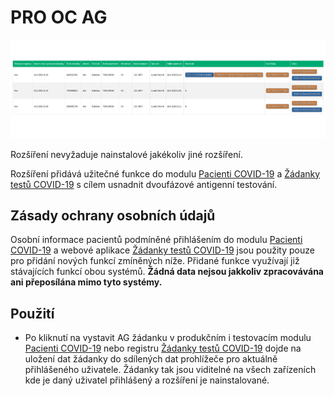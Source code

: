 # PRO OC AG

![Preview](preview/nahled.png)

Rozšíření nevyžaduje nainstalové jakékoliv jiné rozšíření.

Rozšíření přidává užitečné funkce do modulu [Pacienti COVID-19](https://ereg.ksrzis.cz/Registr/CUDZadanky/VyhledaniPacienta) a [Žádanky testů COVID-19](https://eregpublicsecure.ksrzis.cz/Registr/CUD/Overeni) s cílem usnadnit dvoufázové antigenní testování.

## Zásady ochrany osobních údajů

Osobní informace pacientů podmíněné přihlášením do modulu [Pacienti COVID-19](https://ereg.ksrzis.cz/Registr/CUDZadanky/VyhledaniPacienta) a webové aplikace [Žádanky testů COVID-19](https://eregpublicsecure.ksrzis.cz/Registr/CUD/Overeni) jsou použity pouze pro přidání nových funkcí zmíněných níže. Přidané funkce využívají již stávajících funkcí obou systémů. **Žádná data nejsou jakkoliv zpracovávána ani přeposílána mimo tyto systémy.**

## Použití

- Po kliknutí na vystavit AG žádanku v produkčním i testovacím modulu [Pacienti COVID-19](https://ereg.ksrzis.cz/Registr/CUDZadanky/VyhledaniPacienta) nebo registru [Žádanky testů COVID-19](https://eregpublicsecure.ksrzis.cz/Registr/CUD/Overeni) dojde na uložení dat žádanky do sdílených dat prohlížeče pro aktuálně přihlášeného uživatele. Žádanky tak jsou viditelné na všech zařízeních kde je daný uživatel přihlášený a rozšíření je nainstalované.